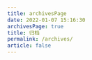 ```yaml
---
title: archivesPage
date: 2022-01-07 15:16:30
archivesPage: true
title: 归档
permalink: /archives/
article: false
---
```


